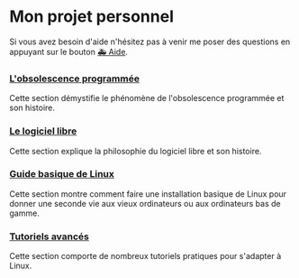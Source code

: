 # Mon projet personnel
Si vous avez besoin d'aide n'hésitez pas à venir me poser des questions en appuyant sur le bouton <a id="aide" href='https://discord.gg/EGntMDp' target='blank'>🚑 Aide</a>.


### [L'obsolescence programmée](1/description.md)

Cette section démystifie le phénomène de l'obsolescence programmée et son histoire.

### [Le logiciel libre](2/description.md)

Cette section explique la philosophie du logiciel libre et son histoire.

### [Guide basique de Linux](3/linux.md)

Cette section montre comment faire une installation basique de Linux pour donner une seconde vie aux vieux ordinateurs ou aux ordinateurs bas de gamme.

### [Tutoriels avancés](4/alternatives.md)

Cette section comporte de nombreux tutoriels pratiques pour s'adapter à Linux.
